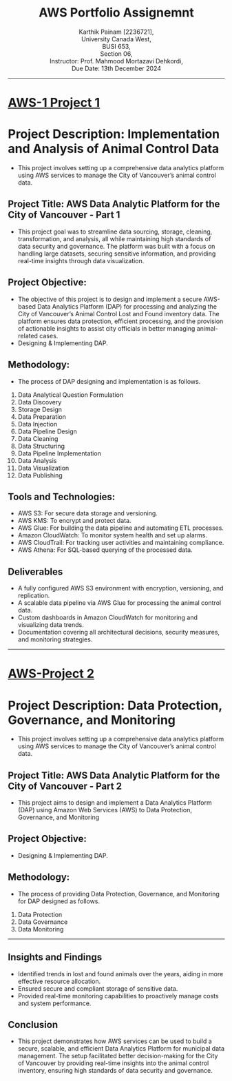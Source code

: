 <h1 align="center">AWS Portfolio Assignemnt</h1>
<p align="center">
Karthik Painam [2236721], <br>
University Canada West, <br>
BUSI 653, <br>
Section 06, <br>
Instructor: Prof. Mahmood Mortazavi Dehkordi, <br>
Due Date: 13th December 2024 <br>
</p>

___
# [AWS-1 Project 1](https://pkarthik-ops.github.io/AWS-Project-1/)
# Project Description: Implementation and Analysis of Animal Control Data
* This project involves setting up a comprehensive data analytics platform using AWS services to manage the City of Vancouver’s animal control data. 
## Project Title: AWS Data Analytic Platform for the City of Vancouver - Part 1
* This project goal was to streamline data sourcing, storage, cleaning, transformation, and analysis, all while maintaining high standards of data security and governance. The platform was built with a focus on handling large datasets, securing sensitive information, and providing real-time insights through data visualization.
## Project Objective:
* The objective of this project is to design and implement a secure AWS-based Data Analytics Platform (DAP) for processing and analyzing the City of Vancouver’s Animal Control Lost and Found inventory data. The platform ensures data protection, efficient processing, and the provision of actionable insights to assist city officials in better managing animal-related cases.
* Designing & Implementing DAP.
## Methodology:
* The process of DAP designing and implementation is as follows.
1. Data Analytical Question Formulation
2. Data Discovery
3. Storage Design
4. Data Preparation
5. Data Injection
6. Data Pipeline Design
7. Data Cleaning
8. Data Structuring
9. Data Pipeline Implementation
10. Data Analysis
11. Data Visualization
12. Data Publishing

## Tools and Technologies:
- AWS S3: For secure data storage and versioning.
- AWS KMS: To encrypt and protect data.
- AWS Glue: For building the data pipeline and automating ETL processes.
- Amazon CloudWatch: To monitor system health and set up alarms.
- AWS CloudTrail: For tracking user activities and maintaining compliance.
- AWS Athena: For SQL-based querying of the processed data.


## Deliverables
- A fully configured AWS S3 environment with encryption, versioning, and replication.
- A scalable data pipeline via AWS Glue for processing the animal control data.
- Custom dashboards in Amazon CloudWatch for monitoring and visualizing data trends.
- Documentation covering all architectural decisions, security measures, and monitoring strategies.

___
# [AWS-Project 2](https://pkarthik-ops.github.io/AWS-Project-2/)
# Project Description: Data Protection, Governance, and Monitoring
* This project involves setting up a comprehensive data analytics platform using AWS services to manage the City of Vancouver’s animal control data. 
## Project Title: AWS Data Analytic Platform for the City of Vancouver - Part 2
* This project aims to design and implement a Data Analytics Platform (DAP) using Amazon Web Services (AWS) to Data Protection, Governance, and Monitoring
## Project Objective:
* Designing & Implementing DAP.
## Methodology:
* The process of providing Data Protection, Governance, and Monitoring for DAP designed as follows.
1. Data Protection
2. Data Governance
3. Data Monitoring

___
## Insights and Findings
- Identified trends in lost and found animals over the years, aiding in more effective resource allocation.
- Ensured secure and compliant storage of sensitive data.
- Provided real-time monitoring capabilities to proactively manage costs and system performance.
## Conclusion
* This project demonstrates how AWS services can be used to build a secure, scalable, and efficient Data Analytics Platform for municipal data management. The setup facilitated better decision-making for the City of Vancouver by providing real-time insights into the animal control inventory, ensuring high standards of data security and governance.

